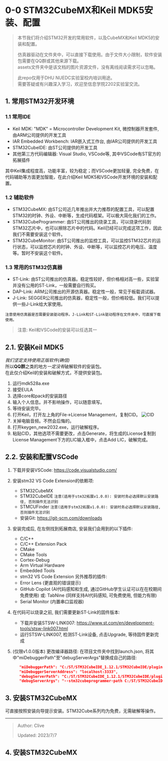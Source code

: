 # 0-0 STM32CubeMX和Keil MDK5安装、配置

> 本节我们将介绍STM32开发的常用软件，以及CubeMX和Keil MDK5的安装和配置。
>
> 仿真器驱动在文件夹中，可以直接下载使用。由于文件大小限制，软件安装包需要在QQ群或其他来源下载。\
> assets文件夹中是该文档的图片资源文件，没有离线阅读需求可以忽略。
>
> 此repo仅用于DHU NUEDC实验室校内培训用途。\
> 需要答疑或有兴趣深入学习，欢迎至信息学院2202实验室交流。

## 1. 常用STM32开发环境

### 1.1 常用IDE

- Keil MDK: "MDK" = Microcontroller Development Kit, 微控制器开发套件, 由ARM公司提供的开发工具
- IAR Embedded Workbench: IAR嵌入式工作台, 由IAR公司提供的开发工具
- STM32CubeIDE: 由ST公司提供的开发工具
- 其他第三方代码编辑器: Visual Studio, VSCode等, 其中VSCode有ST官方的拓展插件

其中Keil集成程度高，功能丰富，较为稳定；而VSCode更加轻量, 完全免费，在代码辅助等方面更加智能，在此介绍Keil MDK5和VSCode开发环境的安装和配置。

### 1.2 辅助软件

- STM32CubeMX: 由ST公司近几年推出并大力推荐的配置工具，可以配置STM32的时钟、外设、中断等，生成代码框架。可以极大简化我们的工作。
- STM32CubeProgrammer: 由ST公司推出的烧录工具，可以烧录代码到STM32芯片中，也可以擦除芯片中的代码。Keil已经可以完成这项工作，因此我们不需要安装这个软件。
- STM32CubeMonitor: 由ST公司推出的监控工具，可以监控STM32芯片的运行状态，可以监控芯片的时钟、外设、中断等，可以监控芯片的电压、温度等。暂时不安装这个软件。

### 1.3 常用的STM32仿真器

- ST-Link: 由ST公司推出的仿真器。稳定性较好，但价格相对高一些，实验室并没有公用的ST-Link，一般需要自行购买。
- DAP-Link: ARM公司推出的开源仿真器。稳定性一般，常见于板载调试器。
- J-Link: SEGGER公司推出的仿真器，稳定性一般，但价格较低。我们可以提供一些J-Link给大家使用。

```注意使用仿真器是否需要安装驱动程序。J-Link和ST-Link驱动程序在文件夹中，可直接下载使用。```

> 注意: Keil和VSCode的安装可以任选其一

## 2.1. 安装Keil MDK5

*我们坚定支持使用正版软件(确信)*\
所以**QQ群**之类的地方*一定没有*破解软件的安装包。\
在此仅介绍Keil的安装和破解方式，不提供安装包。

1. 运行mdk528a.exe
2. 接受EULA
3. 选择core和pack的安装路径
4. 输入个人信息。并不影响操作，可以随意填写。
5. 等待安装完毕。
6. 打开Keil，打开左上角的File->License Management，复制CID。
   ![CID](~/../assets/cid.png)
7. 关掉电脑音频。不然会后悔的。
8. 打开keygen_new2032.exe，运行破解程序。
9. 粘贴CID，其他选项不需要更改，点击Generate，将生成的License复制到License Management下方的LIC输入框中，点击Add LIC，破解完成。

## 2.2. 安装和配置VSCode

1. 下载并安装VSCode: <https://code.visualstudio.com/>
2. 安装stm32 VS Code Extension的依赖项:
   - STM32CubeMX
   - STM32CubeIDE ```注意(适用于stm32拓展v1.0.0): 安装时务必选择默认安装路径, 否则插件无法识别```
   - STMCUFinder ```注意(适用于stm32拓展v1.0.0): 安装时务必选择默认安装路径, 否则插件无法识别```
   - 安装Git: <https://git-scm.com/downloads>
3. 安装完成后, 在左侧找到拓展商店, 安装我们会用到的以下插件:
   - C/C++
   - C/C++ Extension Pack
   - CMake
   - CMake Tools
   - Cortex-Debug
   - Arm Virtual Hardware
   - Embedded Tools
   - stm32 VS Code Extension
   另外推荐的插件:
   - Error Lens (更直观的错误提示)
   - GitHub Copilot (AI代码感知和生成, 通过GitHub学生认证可以在在校期间免费使用)
     或: TabNine (同样支持AI代码感知, 可免费使用, 但能力有限)
   - Serial Monitor (内置串口监视器)
4. 在代码可以烧录之前, 我们需要更新ST-Link的固件版本:
   - 下载并安装STSW-LINK007: <https://www.st.com/en/development-tools/stsw-link007.html>
   - 运行STSW-LINK007, 检测ST-Link设备, 点击Upgrade, 等待固件更新完成
5. (仅限v1.0.0版本) 更改编译器路径: 在项目文件夹中找到launch.json, 将其中"miDebuggerPath"至"debugServerArgs"替换成自己的路径:

   ```json
      "miDebuggerPath": "C:/ST/STM32CubeIDE_1.12.1/STM32CubeIDE/plugins/com.st.stm32cube.ide.mcu.externaltools.gnu-tools-for-stm32.10.3-2021.10.win32_1.0.200.202301161003/tools/bin/arm-none-eabi-gdb.exe",
      "miDebuggerServerAddress": "localhost:3333",
      "debugServerPath": "C:/ST/STM32CubeIDE_1.12.1/STM32CubeIDE/plugins/com.st.stm32cube.ide.mcu.externaltools.stlink-gdb-server.win32_2.0.500.202301161003/tools/bin/ST-LINK_gdbserver.exe",
      "debugServerArgs": "--stm32cubeprogrammer-path C:/ST/STM32CubeIDE_1.12.1/STM32CubeIDE/plugins/com.st.stm32cube.ide.mcu.externaltools.cubeprogrammer.win32_2.0.600.202301161003/tools/bin --swd --port-number 3333",
   ```

## 3. 安装STM32CubeMX

可直接按照安装向导提示安装。STM32Cube系列均为免费，无需破解等操作。

---

> Author: Clive
>
> Updated: 2023/7/7

## 4. 安装STM32CubeMX
